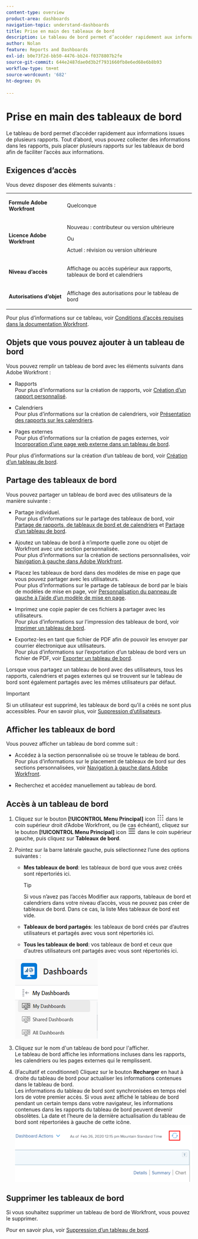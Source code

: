 ```yaml
---
content-type: overview
product-area: dashboards
navigation-topic: understand-dashboards
title: Prise en main des tableaux de bord
description: Le tableau de bord permet d’accéder rapidement aux informations. Vous pouvez collecter des informations dans des rapports, puis les placer dans des tableaux de bord afin de faciliter leur accès.
author: Nolan
feature: Reports and Dashboards
exl-id: b0e73f2d-bb50-4476-bb24-f0378807b2fe
source-git-commit: 644e2487dae0d3b2f7931660fb8e6ed68e6b8b93
workflow-type: tm+mt
source-wordcount: '682'
ht-degree: 0%

---
```


# Prise en main des tableaux de bord

<!-- Audited: 1/2024 -->

Le tableau de bord permet d’accéder rapidement aux informations issues de plusieurs rapports. Tout d’abord, vous pouvez collecter des informations dans les rapports, puis placer plusieurs rapports sur les tableaux de bord afin de faciliter l’accès aux informations.

## Exigences d’accès

Vous devez disposer des éléments suivants :

<table style="table-layout:auto">
 <col> 
 </col> 
 <col> 
 </col> 
 <tbody> 
  <tr> 
   <td> <p><strong>Formule Adobe Workfront</strong></p> </td> 
   <td>Quelconque</td> 
  </tr> 
  <tr> 
   <td> <p><strong>Licence Adobe Workfront</strong></p> </td> 
   <td> <p>Nouveau : contributeur ou version ultérieure</p><p>Ou</p><p>Actuel : révision ou version ultérieure</p> </td> 
  </tr> 
  <tr> 
   <td><strong>Niveau d’accès</strong> </td> 
   <td> <p>Affichage ou accès supérieur aux rapports, tableaux de bord et calendriers</p> </td> 
  </tr> 
  <tr> 
   <td> <p><strong>Autorisations d’objet</strong> </p> </td> 
   <td> <p>Affichage des autorisations pour le tableau de bord</p>  </td> 
  </tr> 
 </tbody> 
</table>

Pour plus d’informations sur ce tableau, voir [Conditions d’accès requises dans la documentation Workfront](/help/quicksilver/administration-and-setup/add-users/access-levels-and-object-permissions/access-level-requirements-in-documentation.md).

## Objets que vous pouvez ajouter à un tableau de bord

Vous pouvez remplir un tableau de bord avec les éléments suivants dans Adobe Workfront :

* Rapports\
  Pour plus d’informations sur la création de rapports, voir [Création d’un rapport personnalisé](../../../reports-and-dashboards/reports/creating-and-managing-reports/create-custom-report.md).

* Calendriers\
  Pour plus d’informations sur la création de calendriers, voir [Présentation des rapports sur les calendriers](../../../reports-and-dashboards/reports/calendars/calendar-reports-overview.md).

* Pages externes\
  Pour plus d’informations sur la création de pages externes, voir [Incorporation d’une page web externe dans un tableau de bord](../../../reports-and-dashboards/dashboards/creating-and-managing-dashboards/embed-external-web-page-dashboard.md).

Pour plus d’informations sur la création d’un tableau de bord, voir [Création d’un tableau de bord](../../../reports-and-dashboards/dashboards/creating-and-managing-dashboards/create-dashboard.md).

## Partage des tableaux de bord

Vous pouvez partager un tableau de bord avec des utilisateurs de la manière suivante :

* Partage individuel.\
  Pour plus d’informations sur le partage des tableaux de bord, voir [Partage de rapports, de tableaux de bord et de calendriers](../../../workfront-basics/grant-and-request-access-to-objects/permissions-reports-dashboards-calendars.md) et [Partage d’un tableau de bord](../../../reports-and-dashboards/dashboards/creating-and-managing-dashboards/share-dashboard.md).

* Ajoutez un tableau de bord à n’importe quelle zone ou objet de Workfront avec une section personnalisée.\
  Pour plus d’informations sur la création de sections personnalisées, voir [Navigation à gauche dans Adobe Workfront](../../../workfront-basics/the-new-workfront-experience/simplified-left-navigation.md).

* Placez les tableaux de bord dans des modèles de mise en page que vous pouvez partager avec les utilisateurs.\
  Pour plus d’informations sur le partage de tableaux de bord par le biais de modèles de mise en page, voir [Personnalisation du panneau de gauche à l’aide d’un modèle de mise en page](../../../administration-and-setup/customize-workfront/use-layout-templates/customize-left-panel.md).

* Imprimez une copie papier de ces fichiers à partager avec les utilisateurs.\
  Pour plus d’informations sur l’impression des tableaux de bord, voir [Imprimer un tableau de bord](../../../reports-and-dashboards/dashboards/creating-and-managing-dashboards/print-dashboard.md).

* Exportez-les en tant que fichier de PDF afin de pouvoir les envoyer par courrier électronique aux utilisateurs.\
  Pour plus d’informations sur l’exportation d’un tableau de bord vers un fichier de PDF, voir [Exporter un tableau de bord](../../../reports-and-dashboards/dashboards/creating-and-managing-dashboards/export-dashboard.md).

Lorsque vous partagez un tableau de bord avec des utilisateurs, tous les rapports, calendriers et pages externes qui se trouvent sur le tableau de bord sont également partagés avec les mêmes utilisateurs par défaut.

>[!IMPORTANT]
>
>Si un utilisateur est supprimé, les tableaux de bord qu’il a créés ne sont plus accessibles. Pour en savoir plus, voir [Suppression d’utilisateurs](../../../administration-and-setup/add-users/create-and-manage-users/delete-a-user.md).

## Afficher les tableaux de bord

Vous pouvez afficher un tableau de bord comme suit :

* Accédez à la section personnalisée où se trouve le tableau de bord.\
  Pour plus d’informations sur le placement de tableaux de bord sur des sections personnalisées, voir [Navigation à gauche dans Adobe Workfront](../../../workfront-basics/the-new-workfront-experience/simplified-left-navigation.md).

* Recherchez et accédez manuellement au tableau de bord.

## Accès à un tableau de bord

1. Cliquez sur le bouton **[!UICONTROL Menu Principal]** icon ![Menu Principal](/help/_includes/assets/main-menu-icon.png) dans le coin supérieur droit d’Adobe Workfront, ou (le cas échéant), cliquez sur le bouton **[!UICONTROL Menu Principal]** icon ![Menu Principal](/help/_includes/assets/main-menu-icon-left-nav.png) dans le coin supérieur gauche, puis cliquez sur **Tableaux de bord**.
1. Pointez sur la barre latérale gauche, puis sélectionnez l’une des options suivantes :

   * **Mes tableaux de bord**: les tableaux de bord que vous avez créés sont répertoriés ici.

     >[!TIP]
     >
     >Si vous n’avez pas l’accès Modifier aux rapports, tableaux de bord et calendriers dans votre niveau d’accès, vous ne pouvez pas créer de tableaux de bord. Dans ce cas, la liste Mes tableaux de bord est vide.

   * **Tableaux de bord partagés**: les tableaux de bord créés par d’autres utilisateurs et partagés avec vous sont répertoriés ici.
   * **Tous les tableaux de bord**: vos tableaux de bord et ceux que d’autres utilisateurs ont partagés avec vous sont répertoriés ici.

   ![Zone des tableaux de bord](assets/dashboards-area.png)

1. Cliquez sur le nom d&#39;un tableau de bord pour l&#39;afficher.\
   Le tableau de bord affiche les informations incluses dans les rapports, les calendriers ou les pages externes qui le remplissent.
1. (Facultatif et conditionnel) Cliquez sur le bouton **Recharger** en haut à droite du tableau de bord pour actualiser les informations contenues dans le tableau de bord.\
   Les informations du tableau de bord sont synchronisées en temps réel lors de votre premier accès. Si vous avez affiché le tableau de bord pendant un certain temps dans votre navigateur, les informations contenues dans les rapports du tableau de bord peuvent devenir obsolètes. La date et l’heure de la dernière actualisation du tableau de bord sont répertoriées à gauche de cette icône.\
   ![Icône Recharger](assets/dashboard-reload-icon.png)

## Supprimer les tableaux de bord

Si vous souhaitez supprimer un tableau de bord de Workfront, vous pouvez le supprimer.

Pour en savoir plus, voir [Suppression d’un tableau de bord](../../../reports-and-dashboards/dashboards/creating-and-managing-dashboards/delete-dashboard.md).

